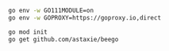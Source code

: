 ```bash
go env -w GO111MODULE=on
go env -w GOPROXY=https://goproxy.io,direct
```

```bash
go mod init
go get github.com/astaxie/beego
```
